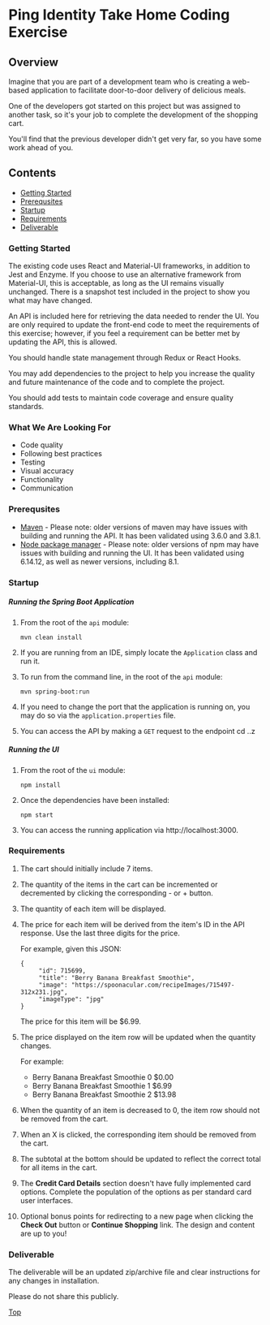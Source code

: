 # Ping Identity Take Home Coding Exercise #

## Overview ##

Imagine that you are part of a development team who is creating a web-based application
to facilitate door-to-door delivery of delicious meals. 

One of the developers got started on this project but was assigned to another task, so it's
your job to complete the development of the shopping cart.

You'll find that the previous developer didn't get very far, so you have some
work ahead of you.

<a name="contents"></a>

## Contents ##

- [Getting Started](#gettingstarted)
- [Prerequsites](#prerequisites)
- [Startup](#startup)
- [Requirements](#requirements)
- [Deliverable](#deliverable)

<a name="gettingstarted"></a>

### Getting Started ###

The existing code uses React and Material-UI frameworks, in addition to Jest and Enzyme. If you choose
to use an alternative framework from Material-UI, this is acceptable, as long as the UI remains visually 
unchanged. There is a snapshot test included in the project to show you what may have changed.

An API is included here for retrieving the data needed to render the UI. You are only required to 
update the front-end code to meet the requirements of this exercise; however, if you feel a requirement
can be better met by updating the API, this is allowed.

You should handle state management through Redux or React Hooks.

You may add dependencies to the project to help you increase the quality and future maintenance of the code 
and to complete the project. 

You should add tests to maintain code coverage and ensure quality standards.

### What We Are Looking For ###

- Code quality
- Following best practices
- Testing
- Visual accuracy
- Functionality
- Communication

<a name="prerequisites"></a>

### Prerequsites ###

- [Maven](https://maven.apache.org/) - Please note: older versions of maven may have issues with building and
running the API. It has been validated using 3.6.0 and 3.8.1.
- [Node package manager](https://www.npmjs.com/) - Please note: older versions of npm may have issues with
building and running the UI. It has been validated using 6.14.12, as well as newer versions, including 8.1.

<a name="startup"></a>

### Startup ###

##### Running the Spring Boot Application #####

1. From the root of the `api` module: 

    `mvn clean install`

2. If you are running from an IDE, simply locate the `Application` class and run it.

3. To run from the command line, in the root of the `api` module:

    `mvn spring-boot:run`
    
4. If you need to change the port that the application is running on, you may do so via the 
`application.properties` file. 

3. You can access the API by making a `GET` request to the endpoint cd ..z

##### Running the UI #####

1. From the root of the `ui` module:

    `npm install`
    
2. Once the dependencies have been installed:

    `npm start`
    
3. You can access the running application via http://localhost:3000.

<a name="requirements"></a>

### Requirements ###

1. The cart should initially include 7 items.
2. The quantity of the items in the cart can be incremented or decremented by clicking the corresponding - or + button.
3. The quantity of each item will be displayed.

4. The price for each item will be derived from the item's ID in the API response. Use the last 
three digits for the price. 

    For example, given this JSON:
    
       {
            "id": 715699,
            "title": "Berry Banana Breakfast Smoothie",
            "image": "https://spoonacular.com/recipeImages/715497-312x231.jpg",
            "imageType": "jpg"
       }
    
    The price for this item will be $6.99.

5. The price displayed on the item row will be updated when the quantity changes.

    For example:
    - Berry Banana Breakfast Smoothie   0   $0.00
    - Berry Banana Breakfast Smoothie   1   $6.99
    - Berry Banana Breakfast Smoothie   2   $13.98

6. When the quantity of an item is decreased to 0, the item row should not be removed from the cart. 
7. When an X is clicked, the corresponding item should be removed from the cart.
8. The subtotal at the bottom should be updated to reflect the correct total for all items in the cart.
9. The **Credit Card Details** section doesn't have fully implemented card options. Complete the population of the
options as per standard card user interfaces.
10. Optional bonus points for redirecting to a new page when clicking the **Check Out** button or **Continue 
Shopping** link. The design and content are up to you!

<a name="deliverable"></a>

### Deliverable ###

The deliverable will be an updated zip/archive file and clear instructions for any changes in installation.

Please do not share this publicly.

[Top](#contents)
